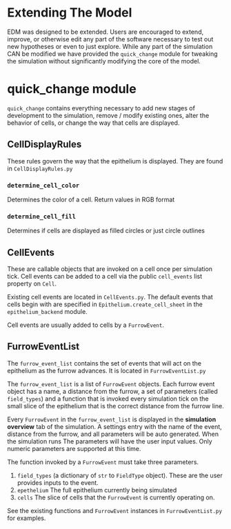 # Extending The Model
EDM was designed to be extended. Users are encouraged to extend, improve,
or otherwise edit any part of the software necessary to test out new hypotheses or even to just
explore. While any part of the simulation CAN be modified we have provided the `quick_change`
module for tweaking the simulation without significantly modifying the core of the model.

# quick_change module
`quick_change` contains everything necessary to add new stages of development to the simulation, 
remove / modify existing ones, alter the behavior of cells, or change the way that cells
are displayed.

## CellDisplayRules
These rules govern the way that the epithelium is displayed. They are found in `CellDisplayRules.py`
### `determine_cell_color`
Determines the color of a cell. Return values in RGB format
### `determine_cell_fill`
Determines if cells are displayed as filled circles or just circle outlines

## CellEvents
These are callable objects that are invoked on a cell once per simulation tick.
Cell events can be added to a cell via the public `cell_events` list property on `Cell`.

Existing cell events are located in `CellEvents.py`. The default events that cells begin with
are specified in `Epithelium.create_cell_sheet` in the `epithelium_backend` module.

Cell events are usually added to cells by a `FurrowEvent`.

## FurrowEventList
The `furrow_event_list` contains the set of events that will act on the epithelium as the
furrow advances. It is located in `FurrowEventList.py`

The `furrow_event_list` is a list of `FurrowEvent` objects. Each furrow event object has a 
name, a distance from the furrow, a set of parameters (called `field_types`) and a function that
is invoked every simulation tick on the small slice of the epithelium that is the correct
distance from the furrow line.

Every `FurrowEvent` in the `furrow_event_list` is displayed in the **simulation overview** tab
of the simulation. A settings entry with the name of the event, distance from the furrow,
and all parameters will be auto generated. When the simulation runs The parameters will have
the user input values. Only numeric parameters are supported at this time.

The function invoked by a `FurrowEvent` must take three parameters. 
1. `field_types` (a dictionary of `str` to `FieldType` object). These are the user provides inputs to the event.
2. `epethelium` The full epithelium currently being simulated
3. `cells` The slice of cells that the `FurrowEvent` is currently operating on.

See the existing functions and `FurrowEvent` instances in `FurrowEventList.py` for examples.